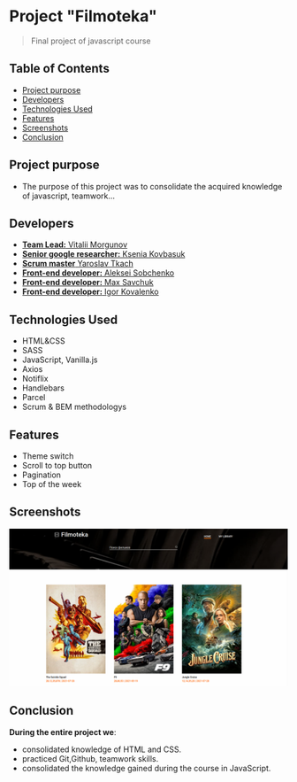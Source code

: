 # Project "Filmoteka"

> Final project of javascript course

## Table of Contents

- [Project purpose](#project-purpose)
- [Developers](#developers)
- [Technologies Used](#technologies-used)
- [Features](#features)
- [Screenshots](#screenshots)
- [Conclusion](#conclusion)

## Project purpose

- The purpose of this project was to consolidate the acquired knowledge of javascript, teamwork...

## Developers

- [**Team Lead:** Vitalii Morgunov](https://github.com/vmorgunov)
- [**Senior google researcher:** Ksenia Kovbasuk](https://github.com/Kseniia-FS)
- [**Scrum master** Yaroslav Tkach](https://github.com/lamewolf)
- [**Front-end developer:** Aleksei Sobchenko](https://github.com/coreks)
- [**Front-end developer:** Max Savchuk](https://github.com/Maxim-Savchuk)
- [**Front-end developer:** Igor Kovalenko](https://github.com/ihorkovalenko27)

## Technologies Used

- HTML&CSS
- SASS
- JavaScript, Vanilla.js
- Axios
- Notiflix
- Handlebars
- Parcel
- Scrum & BEM methodologys

## Features

- Theme switch
- Scroll to top button
- Pagination
- Top of the week

## Screenshots

<img src="./src/images/screenshot.png" alt="Filmoteka">

## Conclusion

**During the entire project we**:

- consolidated knowledge of HTML and CSS.
- practiced Git,Github, teamwork skills.
- consolidated the knowledge gained during the course in JavaScript.
